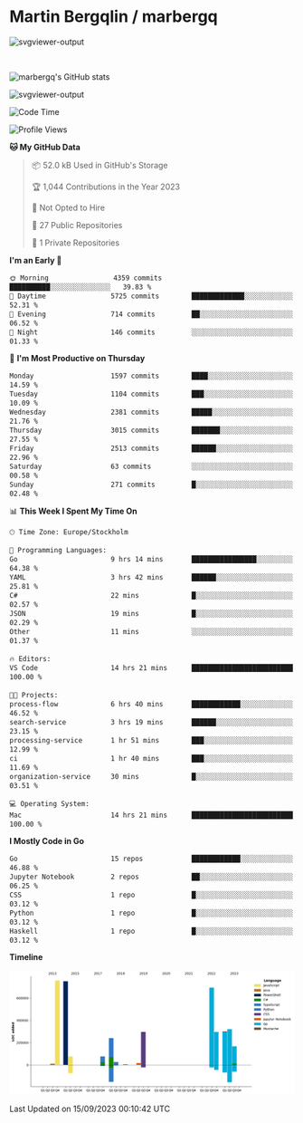 # Martin Bergqlin / marbergq

![svgviewer-output](https://user-images.githubusercontent.com/2405410/206014777-22d41ecb-c24f-421d-b7d9-bba2cb5bb0de.svg)

<br>

<!--- [![Martin's Week](https://github-readme-stats.vercel.app/api/wakatime?username=marbergq&theme=dark)](https://github.com/anuraghazra/github-readme-stats) -->

![marbergq's GitHub stats](https://github-readme-stats.vercel.app/api?username=marbergq&count_private=true&show_icons=true)

![svgviewer-output](https://wakatime.com/badge/user/3f0a2069-6683-4e19-9a4a-7d21ea815067.svg)

<!--START_SECTION:waka-->
![Code Time](http://img.shields.io/badge/Code%20Time-3%2C311%20hrs%2039%20mins-blue)

![Profile Views](http://img.shields.io/badge/Profile%20Views-33-blue)

**🐱 My GitHub Data** 

> 📦 52.0 kB Used in GitHub's Storage 
 > 
> 🏆 1,044 Contributions in the Year 2023
 > 
> 🚫 Not Opted to Hire
 > 
> 📜 27 Public Repositories 
 > 
> 🔑 1 Private Repositories 
 > 
**I'm an Early 🐤** 

```text
🌞 Morning                4359 commits        ██████████░░░░░░░░░░░░░░░   39.83 % 
🌆 Daytime                5725 commits        █████████████░░░░░░░░░░░░   52.31 % 
🌃 Evening                714 commits         ██░░░░░░░░░░░░░░░░░░░░░░░   06.52 % 
🌙 Night                  146 commits         ░░░░░░░░░░░░░░░░░░░░░░░░░   01.33 % 
```
📅 **I'm Most Productive on Thursday** 

```text
Monday                   1597 commits        ████░░░░░░░░░░░░░░░░░░░░░   14.59 % 
Tuesday                  1104 commits        ███░░░░░░░░░░░░░░░░░░░░░░   10.09 % 
Wednesday                2381 commits        █████░░░░░░░░░░░░░░░░░░░░   21.76 % 
Thursday                 3015 commits        ███████░░░░░░░░░░░░░░░░░░   27.55 % 
Friday                   2513 commits        ██████░░░░░░░░░░░░░░░░░░░   22.96 % 
Saturday                 63 commits          ░░░░░░░░░░░░░░░░░░░░░░░░░   00.58 % 
Sunday                   271 commits         █░░░░░░░░░░░░░░░░░░░░░░░░   02.48 % 
```


📊 **This Week I Spent My Time On** 

```text
🕑︎ Time Zone: Europe/Stockholm

💬 Programming Languages: 
Go                       9 hrs 14 mins       ████████████████░░░░░░░░░   64.38 % 
YAML                     3 hrs 42 mins       ██████░░░░░░░░░░░░░░░░░░░   25.81 % 
C#                       22 mins             █░░░░░░░░░░░░░░░░░░░░░░░░   02.57 % 
JSON                     19 mins             █░░░░░░░░░░░░░░░░░░░░░░░░   02.29 % 
Other                    11 mins             ░░░░░░░░░░░░░░░░░░░░░░░░░   01.37 % 

🔥 Editors: 
VS Code                  14 hrs 21 mins      █████████████████████████   100.00 % 

🐱‍💻 Projects: 
process-flow             6 hrs 40 mins       ████████████░░░░░░░░░░░░░   46.52 % 
search-service           3 hrs 19 mins       ██████░░░░░░░░░░░░░░░░░░░   23.15 % 
processing-service       1 hr 51 mins        ███░░░░░░░░░░░░░░░░░░░░░░   12.99 % 
ci                       1 hr 40 mins        ███░░░░░░░░░░░░░░░░░░░░░░   11.69 % 
organization-service     30 mins             █░░░░░░░░░░░░░░░░░░░░░░░░   03.51 % 

💻 Operating System: 
Mac                      14 hrs 21 mins      █████████████████████████   100.00 % 
```

**I Mostly Code in Go** 

```text
Go                       15 repos            ████████████░░░░░░░░░░░░░   46.88 % 
Jupyter Notebook         2 repos             ██░░░░░░░░░░░░░░░░░░░░░░░   06.25 % 
CSS                      1 repo              █░░░░░░░░░░░░░░░░░░░░░░░░   03.12 % 
Python                   1 repo              █░░░░░░░░░░░░░░░░░░░░░░░░   03.12 % 
Haskell                  1 repo              █░░░░░░░░░░░░░░░░░░░░░░░░   03.12 % 
```



**Timeline**

![Lines of Code chart](https://raw.githubusercontent.com/marbergq/marbergq/main/assets/bar_graph.png)


 Last Updated on 15/09/2023 00:10:42 UTC
<!--END_SECTION:waka-->
